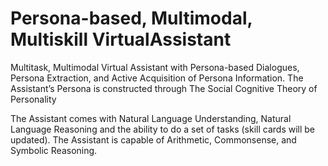 # Persona-based, Multimodal, Multiskill VirtualAssistant
 Multitask, Multimodal Virtual Assistant with Persona-based Dialogues, Persona Extraction, and Active Acquisition of Persona Information. The Assistant’s Persona is constructed through The Social Cognitive Theory of Personality
 
The Assistant comes with Natural Language Understanding, Natural Language Reasoning and the ability to do a set of tasks (skill cards will be updated). The Assistant is capable of Arithmetic, Commonsense, and Symbolic Reasoning.
